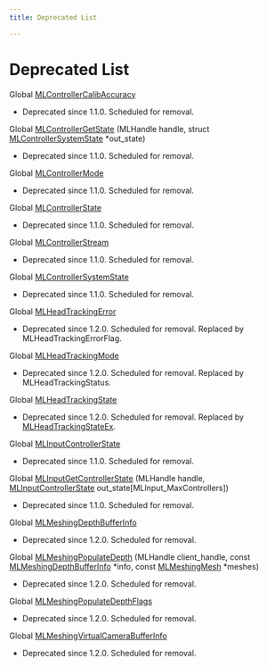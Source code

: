 ```yaml
---
title: Deprecated List

---
```


# Deprecated List






Global [MLControllerCalibAccuracy](/api-ref/api/Modules/group___controller/group___controller.md#enum-mlcontrollercalibaccuracy)

* Deprecated since 1.1.0. Scheduled for removal. 

Global [MLControllerGetState](/api-ref/api/Modules/group___controller/group___controller.md#mlresult-mlcontrollergetstate)  (MLHandle handle, struct [MLControllerSystemState](/api-ref/api/Modules/group___controller/struct_m_l_controller_system_state.md) *out_state)

* Deprecated since 1.1.0. Scheduled for removal. 

Global [MLControllerMode](/api-ref/api/Modules/group___controller/group___controller.md#enum-mlcontrollermode)

* Deprecated since 1.1.0. Scheduled for removal. 

Global [MLControllerState](/api-ref/api/Modules/group___controller/group___controller.md#struct-mlcontrollerstate)

* Deprecated since 1.1.0. Scheduled for removal. 

Global [MLControllerStream](/api-ref/api/Modules/group___controller/group___controller.md#struct-mlcontrollerstream)

* Deprecated since 1.1.0. Scheduled for removal. 

Global [MLControllerSystemState](/api-ref/api/Modules/group___controller/group___controller.md#struct-mlcontrollersystemstate)

* Deprecated since 1.1.0. Scheduled for removal. 

Global [MLHeadTrackingError](/api-ref/api/Modules/group___head_tracking/group___head_tracking.md#enum-mlheadtrackingerror)

* Deprecated since 1.2.0. Scheduled for removal. Replaced by MLHeadTrackingErrorFlag.  

Global [MLHeadTrackingMode](/api-ref/api/Modules/group___head_tracking/group___head_tracking.md#enum-mlheadtrackingmode)

* Deprecated since 1.2.0. Scheduled for removal. Replaced by MLHeadTrackingStatus.  

Global [MLHeadTrackingState](/api-ref/api/Modules/group___head_tracking/group___head_tracking.md#struct-mlheadtrackingstate)

* Deprecated since 1.2.0. Scheduled for removal. Replaced by [MLHeadTrackingStateEx](/api-ref/api/Modules/group___head_tracking/struct_m_l_head_tracking_state_ex.md).  

Global [MLInputControllerState](/api-ref/api/Modules/group___input/group___input.md#struct-mlinputcontrollerstate)

* Deprecated since 1.1.0. Scheduled for removal.  

Global [MLInputGetControllerState](/api-ref/api/Modules/group___input/group___input.md#mlresult-mlinputgetcontrollerstate)  (MLHandle handle, [MLInputControllerState](/api-ref/api/Modules/group___input/struct_m_l_input_controller_state.md) out_state[MLInput_MaxControllers])

* Deprecated since 1.1.0. Scheduled for removal.  

Global [MLMeshingDepthBufferInfo](/api-ref/api/Modules/group___graphics_utilities/group___graphics_utilities.md#struct-mlmeshingdepthbufferinfo)

* Deprecated since 1.2.0. Scheduled for removal. 

Global [MLMeshingPopulateDepth](/api-ref/api/Modules/group___graphics_utilities/group___graphics_utilities.md#mlresult-mlmeshingpopulatedepth)  (MLHandle client_handle, const [MLMeshingDepthBufferInfo](/api-ref/api/Modules/group___graphics_utilities/struct_m_l_meshing_depth_buffer_info.md) *info, const [MLMeshingMesh](/api-ref/api/Modules/group___meshing2/struct_m_l_meshing_mesh.md) *meshes)

* Deprecated since 1.2.0. Scheduled for removal. 

Global [MLMeshingPopulateDepthFlags](/api-ref/api/Modules/group___graphics_utilities/group___graphics_utilities.md#enum-mlmeshingpopulatedepthflags)

* Deprecated since 1.2.0. Scheduled for removal. 

Global [MLMeshingVirtualCameraBufferInfo](/api-ref/api/Modules/group___graphics_utilities/group___graphics_utilities.md#struct-mlmeshingvirtualcamerabufferinfo)

* Deprecated since 1.2.0. Scheduled for removal.


